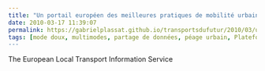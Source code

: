 ```yaml
---
title: "Un portail européen des meilleures pratiques de mobilité urbaine"
date: 2010-03-17 11:39:07
permalink: https://gabrielplassat.github.io/transportsdufutur/2010/03/un-portail-europeen-des-meilleures-pratiques-de-mobilite-urbaine.html
tags: [mode doux, multimodes, partage de données, péage urbain, Plateforme d'idées, réseaux, Service de mobilité, véhicule propre]
---
```


<p style="text-align: justify">The European Local Transport Information Service
